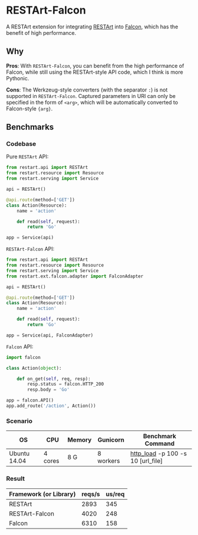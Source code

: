 # RESTArt-Falcon

A RESTArt extension for integrating [RESTArt][1] into [Falcon][2], which has the benefit of high performance.


## Why

**Pros**: With `RESTArt-Falcon`, you can benefit from the high performance of Falcon, while still using the RESTArt-style API code, which I think is more Pythonic.

**Cons**: The Werkzeug-style converters (with the separator `:`) is not supported in `RESTArt-Falcon`. Captured parameters in URI can only be specified in the form of `<arg>`, which will be automatically converted to Falcon-style `{arg}`.


## Benchmarks

### Codebase

Pure `RESTArt` API:

```python
from restart.api import RESTArt
from restart.resource import Resource
from restart.serving import Service

api = RESTArt()

@api.route(method=['GET'])
class Action(Resource):
    name = 'action'

    def read(self, request):
        return 'Go'

app = Service(api)
```

`RESTArt-Falcon` API:

```python
from restart.api import RESTArt
from restart.resource import Resource
from restart.serving import Service
from restart.ext.falcon.adapter import FalconAdapter

api = RESTArt()

@api.route(method=['GET'])
class Action(Resource):
    name = 'action'

    def read(self, request):
        return 'Go'

app = Service(api, FalconAdapter)
```

`Falcon` API:

```python
import falcon

class Action(object):

    def on_get(self, req, resp):
        resp.status = falcon.HTTP_200
        resp.body = 'Go'

app = falcon.API()
app.add_route('/action', Action())
```

### Scenario

OS           | CPU     | Memory | Gunicorn  | Benchmark Command
------------ | ------- | ------ | --------- | ---------------------------------
Ubuntu 14.04 | 4 cores | 8 G    | 8 workers | [http_load][3] -p 100 -s 10 [url_file]

### Result

Framework (or Library) | reqs/s | us/req
---------------------- | ------ | ------
RESTArt                | 2893   | 345
RESTArt-Falcon         | 4020   | 248
Falcon                 | 6310   | 158


[1]: https://github.com/RussellLuo/restart
[2]: https://github.com/falconry/falcon
[3]: http://www.acme.com/software/http_load/
